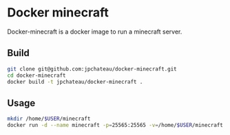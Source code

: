 Docker minecraft
================

Docker-minecraft is a docker image to run a minecraft server.

## Build

```bash
git clone git@github.com:jpchateau/docker-minecraft.git
cd docker-minecraft
docker build -t jpchateau/docker-minecraft .
```

## Usage

```bash
mkdir /home/$USER/minecraft
docker run -d --name minecraft -p=25565:25565 -v=/home/$USER/minecraft:/data jpchateau/docker-minecraft
```
